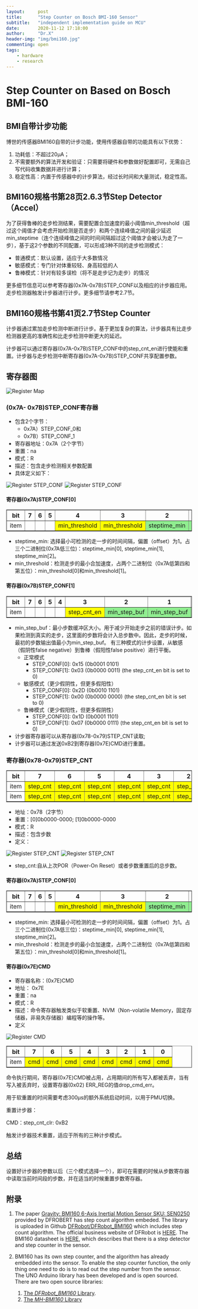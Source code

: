 ```yaml
---
layout:     post
title:      "Step Counter on Bosch BMI-160 Sensor"
subtitle:   "independent implementation guide on MCU"
date:       2020-11-12 17:18:00
author:     "Dr.X"
header-img: "img/bmi160.jpg"
commenting: open
tags:
    - hardware
    - research
---
```


<h1>Step Counter on Based on Bosch BMI-160</h1>

<h2>BMI自带计步功能</h2>

博世的传感器BMI160自带的计步功能，使用传感器自带的功能具有以下优势：

1. 功耗低：不超过20μA；
2. 不需要额外的算法开发和验证：只需要将硬件和参数做好配置即可，无需自己写代码收集数据并进行计算；
3. 稳定性高：内置于传感器中的计步算法，经过长时间和大量测试，稳定性高。

<h2>BMI160规格书第28页2.6.3节Step Detector（Accel）</h2>

为了获得鲁棒的走步检测结果，需要配置合加速度的最小阈值min_threshold（超过这个阈值才会考虑开始检测是否走步）和两个连续峰值之间的最少延迟min_steptime（连个连续峰值之间的时间间隔超过这个阈值才会被认为走了一步），基于这2个参数的不同配置，可以形成3种不同的走步检测模式：

- 普通模式：默认设置，适应于大多数情况
- 敏感模式：专门针对体重较轻、身高较低的人
- 鲁棒模式：针对有较多误检（将不是走步记为走步）的情况

更多细节信息可以参考寄存器(0x7A-0x7B)STEP_CONF以及相应的计步器应用。走步检测器触发计步器进行计步。更多细节请参考2.7节。

<h2>BMI160规格书第41页2.7节Step Counter</h2>

计步器通过累加走步检测中断进行计步。基于更加复杂的算法，计步器具有比走步检测器更高的准确性和比走步检测中断更大的延迟。

计步器可以通过寄存器(0x7A-0x7B)STEP_CONF中的step_cnt_en进行使能和重置。计步器与走步检测中断寄存器(0x7A-0x7B)STEP_CONF共享配置参数。

<h2>寄存器图</h2>

<img src="/img/bmi160-register.png"  alt="Register Map" />


<h3>(0x7A- 0x7B)STEP_CONF寄存器</h3>

- 包含2个字节：
  - 0x7A）STEP_CONF_0和
  - 0x7B）STEP_CONF_1
- 寄存器地址：0x7A（2个字节）
- 重置：na
- 模式：R
- 描述：包含走步检测相关参数配置
- 具体定义如下：

<img src="/img/bmi160-STEP-CONF-0-0x7A.png"  alt="Register STEP_CONF" />

<img src="/img/bmi160-STEP-CONF-1-0x7B.png"  alt="Register STEP_CONF" />

<h4>寄存器(0x7A)STEP_CONF[0]</h4>

<table border="1">
  <tr>
    <th>bit</th>
    <th>7</th>
    <th>6</th>
    <th>5</th>
    <th>4</th>
    <th>3</th>
    <th>2</th>
    <th>1</th>
    <th>0</th>
  </tr>
  <tr>
    <td>item</td>
    <td></td>
    <td></td>
    <td></td>
    <td bgcolor=yellow>min_threshold</td>
    <td bgcolor=yellow>min_threshold</td>
    <td bgcolor=lightgreen>steptime_min</td>
    <td bgcolor=lightgreen>steptime_min</td>
    <td bgcolor=lightgreen>steptime_min</td>
  </tr>
</table>

- steptime_min: 选择最小可检测的走一步的时间间隔，偏置（offset）为1。占三个二进制位(0x7A低三位)：steptime_min[0], steptime_min[1], steptime_min[2]。
- min_threshold：检测走步的最小合加速度，占两个二进制位（0x7A低第四和第五位）：min_threshold[0]和min_threshold[1]。

<h4>寄存器(0x7B)STEP_CONF[1]</h4>

<table border="1">
  <tr>
    <th>bit</th>
    <th>7</th>
    <th>6</th>
    <th>5</th>
    <th>4</th>
    <th>3</th>
    <th>2</th>
    <th>1</th>
    <th>0</th>
  </tr>
  <tr>
    <td>item</td>
    <td></td>
    <td></td>
    <td></td>
    <td></td>
    <td bgcolor=yellow>step_cnt_en</td>
    <td bgcolor=lightgreen>min_step_buf</td>
    <td bgcolor=lightgreen>min_step_buf</td>
    <td bgcolor=lightgreen>min_step_buf</td>
  </tr>
</table>

- min_step_buf：最小步数缓冲区大小。用于减少开始走步之前的错误计步。如果检测到真实的走步，这里面的步数将会计入总步数中。因此，走步的时候，最初的步数输出值最小为min_step_buf。
有三种模式的计步设置，从敏感（假阴性false negative）到鲁棒（假阳性false positive）进行平衡。
    - 正常模式
        - STEP_CONF[0]: 0x15 (0b0001 0101)
        - STEP_CONF[1]: 0x03 (0b0000 0011) (the step_cnt_en bit is set to 0)
    - 敏感模式（更少假阴性，但更多假阳性）
        - STEP_CONF[0]: 0x2D (0b0010 1101)
        - STEP_CONF[1]: 0x00 (0b0000 0000) (the step_cnt_en bit is set to 0)
    - 鲁棒模式（更少假阳性，但更多假阴性）
        - STEP_CONF[0]: 0x1D (0b0001 1101)
        - STEP_CONF[1]: 0x07 (0b0000 0111) (the step_cnt_en bit is set to 0)
- 计步器寄存器可以从寄存器(0x78-0x79)STEP_CNT读取;
- 计步器可以通过发送0xB2到寄存器(0x7E)CMD进行重置。

<h3>寄存器(0x78-0x79)STEP_CNT</h3>

<table border="1">
  <tr>
    <th>bit</th>
    <th>7</th>
    <th>6</th>
    <th>5</th>
    <th>4</th>
    <th>3</th>
    <th>2</th>
    <th>1</th>
    <th>0</th>
  </tr>
  <tr>
    <td>item</td>
    <td bgcolor=yellow>step_cnt</td>
    <td bgcolor=yellow>step_cnt</td>
    <td bgcolor=yellow>step_cnt</td>
    <td bgcolor=yellow>step_cnt</td>
    <td bgcolor=yellow>step_cnt</td>
    <td bgcolor=yellow>step_cnt</td>
    <td bgcolor=yellow>step_cnt</td>
    <td bgcolor=yellow>step_cnt</td>
  </tr>
  <tr>
    <td>item</td>
    <td bgcolor=yellow>step_cnt</td>
    <td bgcolor=yellow>step_cnt</td>
    <td bgcolor=yellow>step_cnt</td>
    <td bgcolor=yellow>step_cnt</td>
    <td bgcolor=yellow>step_cnt</td>
    <td bgcolor=yellow>step_cnt</td>
    <td bgcolor=yellow>step_cnt</td>
    <td bgcolor=yellow>step_cnt</td>
  </tr>
</table>

- 地址：0x78（2字节）
- 重置：[0]0b0000-0000; [1]0b0000-0000
- 模式：R
- 描述：包含步数
- 定义：

<img src="/img/bmi160-STEP-CNT-0-0x78.png"  alt="Register STEP_CNT" />

<img src="/img/bmi160-STEP-CNT-1-0x79.png"  alt="Register STEP_CNT" />

- step_cnt:自从上次POR（Power-On Reset）或者步数重置后的总步数。


<h4>寄存器(0x7A)STEP_CONF[0]</h4>

<table border="1">
  <tr>
    <th>bit</th>
    <th>7</th>
    <th>6</th>
    <th>5</th>
    <th>4</th>
    <th>3</th>
    <th>2</th>
    <th>1</th>
    <th>0</th>
  </tr>
  <tr>
    <td>item</td>
    <td></td>
    <td></td>
    <td></td>
    <td bgcolor=yellow>min_threshold</td>
    <td bgcolor=yellow>min_threshold</td>
    <td bgcolor=lightgreen>steptime_min</td>
    <td bgcolor=lightgreen>steptime_min</td>
    <td bgcolor=lightgreen>steptime_min</td>
  </tr>
</table>

- steptime_min: 选择最小可检测的走一步的时间间隔，偏置（offset）为1。占三个二进制位(0x7A低三位)：steptime_min[0], steptime_min[1], steptime_min[2]。
- min_threshold：检测走步的最小合加速度，占两个二进制位（0x7A低第四和第五位）：min_threshold[0]和min_threshold[1]。

<h4>寄存器(0x7E)CMD</h4>

- 寄存器名称：(0x7E)CMD
- 地址： 0x7E
- 重置：na
- 模式：R
- 描述：命令寄存器触发类似于软重置、NVM（Non-volatile Memory，固定存储器，非易失存储器）编程等的操作等。
- 定义

<img src="/img/bmi160-CMD-0x7E.png"  alt="Register CMD" />

<table border="1">
  <tr>
    <th>bit</th>
    <th>7</th>
    <th>6</th>
    <th>5</th>
    <th>4</th>
    <th>3</th>
    <th>2</th>
    <th>1</th>
    <th>0</th>
  </tr>
  <tr>
    <td>item</td>
    <td bgcolor=yellow>cmd</td>
    <td bgcolor=yellow>cmd</td>
    <td bgcolor=yellow>cmd</td>
    <td bgcolor=yellow>cmd</td>
    <td bgcolor=yellow>cmd</td>
    <td bgcolor=yellow>cmd</td>
    <td bgcolor=yellow>cmd</td>
    <td bgcolor=yellow>cmd</td>
  </tr>
</table>

命令执行期间，寄存器(0x7E)CMD被占用，占用期间的所有写入都被丢弃，当有写入被丢弃时，设置寄存器(0x02) ERR_REG的值drop_cmd_err。

用于软重置的时间需要考虑300μs的额外系统启动时间，以用于PMU切换。

重置计步器：

CMD：step_cnt_clr: 0xB2

触发计步器技术重置，适应于所有的三种计步模式。

<h2> 总结</h2>
设置好计步器的参数以后（三个模式选择一个），即可在需要的时候从步数寄存器中读取当前时间段的步数，并在适当的时候重置步数寄存器。



<h2>附录</h2>

1. The paper <a href="https://media.digikey.com/pdf/Data%20Sheets/DFRobot%20PDFs/SEN0250_Web.pdf">Gravity: BMI160 6-Axis Inertial Motion
Sensor SKU: SEN0250</a> provided by DFROBERT has step count algorithm embeded. 
The library is uploaded in Github <a href = "https://github.com/DFRobot/DFRobot_BMI160">DFRobot/DFRobot_BMI160</a> which includes step count algorithm. The official business website of DFRobot is <a href = "https://wiki.dfrobot.com/Gravity__BMI160_6-Axis_Inertial_Motion_Sensor_SKU__SEN0250">HERE</a>.
The BMI160 datasheet is <a href = "https://www.bosch-sensortec.com/media/boschsensortec/downloads/datasheets/bst-bmi160-ds000.pdf">HERE</a>, which describes that there is a step detector and step counter in the sensor.

2. BMI160 has its own step counter, and the algorithm has already embedded into the sensor. To enable the step counter function, the only thing one need to do is to read out the step number from the sensor. The UNO Arduino library has been developed and is open sourced. There are two open source libraries:
   1. <a href = "https://github.com/Yonghong/DFRobot_BMI160">The *DFRobot_BMI160* Library</a>.
   2. <a href = "https://github.com/Yonghong/MH-BMI160">The *MH-BMI160* Library</a>




&emsp;&emsp;
<br/>